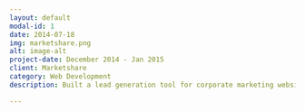 ```yaml
---
layout: default
modal-id: 1
date: 2014-07-18
img: marketshare.png
alt: image-alt
project-date: December 2014 - Jan 2015
client: Marketshare
category: Web Development
description: Built a lead generation tool for corporate marketing website that integrated with an internal predicative analytics backend. Integrated with Pardot API to save prospect information in the CRM

---
```

